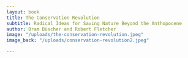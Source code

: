 ```yaml
---
layout: book
title: The Conservation Revolution
subtitle: Radical Ideas for Saving Nature Beyond the Anthopocene
author: Bram Büscher and Robert Fletcher
image: "/uploads/the-conservation-revolution.jpeg"
image_back: "/uploads/conservation-revolution2.jpeg"

---
```

